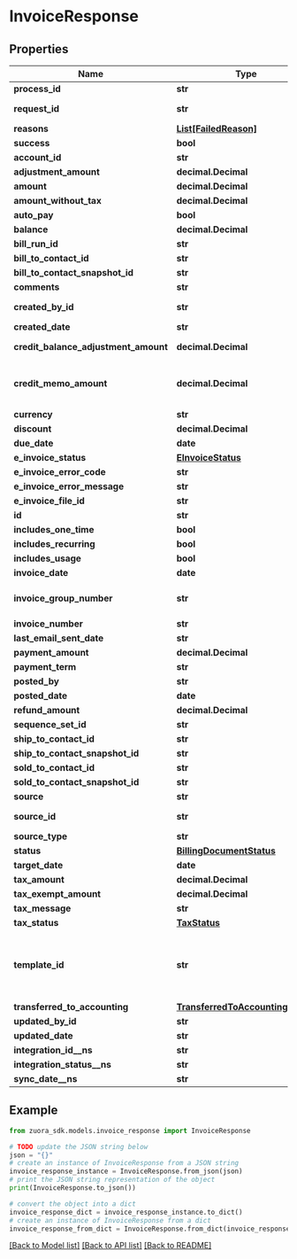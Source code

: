# InvoiceResponse


## Properties

Name | Type | Description | Notes
------------ | ------------- | ------------- | -------------
**process_id** | **str** | The Id of the process that handle the operation.  | [optional] 
**request_id** | **str** | Unique request identifier. If you need to contact us about a specific request, providing the request identifier will ensure the fastest possible resolution.  | [optional] 
**reasons** | [**List[FailedReason]**](FailedReason.md) |  | [optional] 
**success** | **bool** | Indicates whether the call succeeded.  | [optional] 
**account_id** | **str** | The ID of the customer account associated with the invoice. | [optional] 
**adjustment_amount** | **decimal.Decimal** | The amount of the invoice adjustments associated with the invoice. | [optional] 
**amount** | **decimal.Decimal** | The total amount of the invoice. | [optional] 
**amount_without_tax** | **decimal.Decimal** | The invoice amount excluding tax. | [optional] 
**auto_pay** | **bool** | Whether invoices are automatically picked up for processing in the corresponding payment run. | [optional] 
**balance** | **decimal.Decimal** | The remaining balance of the invoice after all payments, adjustments and refunds are applied. | [optional] 
**bill_run_id** | **str** | The id of bill run if the invoice is generated by a bill run. | [optional] 
**bill_to_contact_id** | **str** | The ID of the bill-to contact associated with the invoice. | [optional] 
**bill_to_contact_snapshot_id** | **str** | The ID of the bill-to contact snapshot associated with the invoice. | [optional] 
**comments** | **str** | Comments about the invoice. | [optional] 
**created_by_id** | **str** | The user ID of the person who created the invoice. If a bill run generated the invoice, then the value is the user ID of person who created the bill run. | [optional] 
**created_date** | **str** | The date and time when the invoice was created, in &#x60;yyyy-mm-dd hh:mm:ss&#x60; format. For example, 2017-03-01 15:31:10. | [optional] 
**credit_balance_adjustment_amount** | **decimal.Decimal** | The currency amount of the adjustment applied to the customer&#39;s credit balance.   **Note:** This field is only available if you have the Credit Balance feature enabled and the Invoice Settlement feature disabled.  | [optional] 
**credit_memo_amount** | **decimal.Decimal** | The currency amount of all credit memos applied to this invoice. **Note:** This field is only available if you have [Invoice Settlement](https://knowledgecenter.zuora.com/Billing/Billing_and_Payments/Invoice_Settlement) enabled. The Invoice Settlement feature is generally available as of Zuora Billing Release 296 (March 2021). This feature includes Unapplied Payments, Credit and Debit Memo, and Invoice Item Settlement. If you want to enable Invoice Settlement, see [Invoice Settlement Enablement and Checklist Guide](https://knowledgecenter.zuora.com/Billing/Billing_and_Payments/Invoice_Settlement/Invoice_Settlement_Migration_Checklist_and_Guide) for more information. | [optional] 
**currency** | **str** | A currency defined in the web-based UI administrative settings. | [optional] 
**discount** | **decimal.Decimal** | the invoice discount amount. | [optional] 
**due_date** | **date** | The date by which the payment for this invoice is due, in &#x60;yyyy-mm-dd&#x60; format. | [optional] 
**e_invoice_status** | [**EInvoiceStatus**](EInvoiceStatus.md) |  | [optional] 
**e_invoice_error_code** | **str** |  | [optional] 
**e_invoice_error_message** | **str** |  | [optional] 
**e_invoice_file_id** | **str** |  | [optional] 
**id** | **str** | The unique ID of the invoice. | [optional] 
**includes_one_time** | **bool** | Specifies whether the invoice includes one-time charges. | [optional] 
**includes_recurring** | **bool** | Specifies whether the invoice includes recurring charges. | [optional] 
**includes_usage** | **bool** | Specifies whether the invoice includes usage charges. | [optional] 
**invoice_date** | **date** | The date that appears on the invoice being created. | [optional] 
**invoice_group_number** | **str** | The number of invoice group associated with the invoice.  **Note**: This field is available only if you have the &lt;a href&#x3D;\&quot;https://knowledgecenter.zuora.com/Zuora_Billing/Bill_your_customers/Bill_customers_at_subscription_level/Flexible_Billing_Attributes\&quot; target&#x3D;\&quot;_blank\&quot;&gt;Flexible Billing Attributes&lt;/a&gt; feature enabled.  | [optional] 
**invoice_number** | **str** | The unique identification number of the invoice. | [optional] 
**last_email_sent_date** | **str** | The date when the invoice was last emailed. | [optional] 
**payment_amount** | **decimal.Decimal** | The amount of payments applied to the invoice. | [optional] 
**payment_term** | **str** | The name of payment term associated with the invoice. | [optional] 
**posted_by** | **str** | The user ID of the person who moved the invoice to Posted status. | [optional] 
**posted_date** | **date** | The date when the invoice was posted. | [optional] 
**refund_amount** | **decimal.Decimal** | Specifies the amount of a refund that was applied against an earlier payment on the invoice. | [optional] 
**sequence_set_id** | **str** | The ID of the sequence set associated with the invoice. | [optional] 
**ship_to_contact_id** | **str** | The ID of the ship-to contact associated with the invoice. | [optional] 
**ship_to_contact_snapshot_id** | **str** | The ID of the ship-to contact snapshot associated with the invoice. | [optional] 
**sold_to_contact_id** | **str** | The ID of the sold-to contact associated with the invoice. | [optional] 
**sold_to_contact_snapshot_id** | **str** | The ID of the sold-to contact snapshot associated with the invoice. | [optional] 
**source** | **str** | The source of the invoice. | [optional] 
**source_id** | **str** | The ID of the invoice source. If an invoice is generated from a bill run, the value is the number of the corresponding bill run.Otherwise, the value is &#x60;null&#x60;. | [optional] 
**source_type** | **str** | The type of the invoice source. | [optional] 
**status** | [**BillingDocumentStatus**](BillingDocumentStatus.md) |  | [optional] 
**target_date** | **date** | This date is used to determine which charges are to be billed. All charges that are to be billed on this date or prior will be included in this bill run. | [optional] 
**tax_amount** | **decimal.Decimal** | The amount of taxation. | [optional] 
**tax_exempt_amount** | **decimal.Decimal** | The calculated tax amount excluded due to the exemption. | [optional] 
**tax_message** | **str** | The message that the tax engine return if it calculates the taxes of this invoice fails. | [optional] 
**tax_status** | [**TaxStatus**](TaxStatus.md) |  | [optional] 
**template_id** | **str** | The ID of the invoice template.  - If you have the &lt;a href&#x3D;\&quot;https://knowledgecenter.zuora.com/Zuora_Billing/Subscriptions/Flexible_Billing_Attributes\&quot; target&#x3D;\&quot;_blank\&quot;&gt;Flexible Billing Attributes&lt;/a&gt; feature enabled, the value of this field depends on the configuration of the invoice template.    - If you specify an invoice template at the subscription level, the value of this field is automatically populated from the corresponding subscription.   - If you do not specify any invoice template at the subscription level, the value of this field is automatically populated from the corresponding account. - If you have the Flexible Billing Attributes feature disabled, the value of this field is &#x60;null&#x60;.  | [optional] 
**transferred_to_accounting** | [**TransferredToAccountingStatus**](TransferredToAccountingStatus.md) |  | [optional] 
**updated_by_id** | **str** | The ID of the Zuora user who last updated the invoice. | [optional] 
**updated_date** | **str** | The date when the invoice was last updated. | [optional] 
**integration_id__ns** | **str** | ID of the corresponding object in NetSuite. Only available if you have installed the [Zuora Connector for NetSuite](https://www.zuora.com/connect/app/?appId&#x3D;265).  | [optional] 
**integration_status__ns** | **str** | Status of the invoice&#39;s synchronization with NetSuite. Only available if you have installed the [Zuora Connector for NetSuite](https://www.zuora.com/connect/app/?appId&#x3D;265).  | [optional] 
**sync_date__ns** | **str** | Date when the invoice was synchronized with NetSuite. Only available if you have installed the [Zuora Connector for NetSuite](https://www.zuora.com/connect/app/?appId&#x3D;265).  | [optional] 

## Example

```python
from zuora_sdk.models.invoice_response import InvoiceResponse

# TODO update the JSON string below
json = "{}"
# create an instance of InvoiceResponse from a JSON string
invoice_response_instance = InvoiceResponse.from_json(json)
# print the JSON string representation of the object
print(InvoiceResponse.to_json())

# convert the object into a dict
invoice_response_dict = invoice_response_instance.to_dict()
# create an instance of InvoiceResponse from a dict
invoice_response_from_dict = InvoiceResponse.from_dict(invoice_response_dict)
```
[[Back to Model list]](../README.md#documentation-for-models) [[Back to API list]](../README.md#documentation-for-api-endpoints) [[Back to README]](../README.md)


